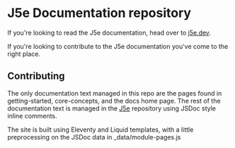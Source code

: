 # J5e Documentation repository

If you're looking to read the J5e documentation, head over to [j5e.dev](https://j5e.dev).

If you're looking to contribute to the J5e documentation you've come to the right place.

## Contributing
The only documentation text managed in this repo are the pages found in getting-started, core-concepts, and the docs home page. The rest of the documentation text is managed in the [J5e](https://github.com/dtex/j5e) repository using JSDoc style inline comments.

The site is built using Eleventy and Liquid templates, with a little preprocessing on the JSDoc data in _data/module-pages.js

